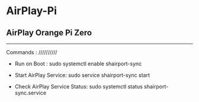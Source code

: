 # AirPlay-Pi
AirPlay Orange Pi Zero
----------------------
-----------------------------------------------------------------------------------------------------------------------------

Commands :
//////////

* Run on Boot :
sudo systemctl enable shairport-sync

* Start AirPlay Service: 
sudo service shairport-sync start


* Check AirPlay Service Status: 
sudo systemctl status shairport-sync.service
